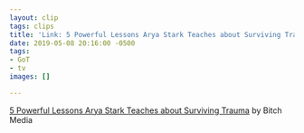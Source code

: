 ```yaml
---
layout: clip
tags: clips
title: 'Link: 5 Powerful Lessons Arya Stark Teaches about Surviving Trauma'
date: 2019-05-08 20:16:00 -0500
tags:
- GoT
- tv
images: []

---
```

[5 Powerful Lessons Arya Stark Teaches about Surviving Trauma](https://www.bitchmedia.org/article/arya-stark-lessons-about-trauma) by Bitch Media
